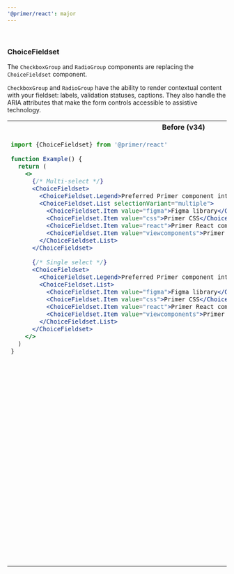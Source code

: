 ```yaml
---
'@primer/react': major
---
```


<br />

### ChoiceFieldset

The `CheckboxGroup` and `RadioGroup` components are replacing the `ChoiceFieldset` component.

`CheckboxGroup` and `RadioGroup` have the ability to render contextual content with your fieldset: labels, validation statuses, captions. They also handle the ARIA attributes that make the form controls accessible to assistive technology.

<table>
<tr>
<th> Before (v34)</th> <th> After (v35)</th>
</tr>
<tr>
<td valign="top">

```jsx
import {ChoiceFieldset} from '@primer/react'

function Example() {
  return (
    <>
      {/* Multi-select */}
      <ChoiceFieldset>
        <ChoiceFieldset.Legend>Preferred Primer component interface</ChoiceFieldset.Legend>
        <ChoiceFieldset.List selectionVariant="multiple">
          <ChoiceFieldset.Item value="figma">Figma library</ChoiceFieldset.Item>
          <ChoiceFieldset.Item value="css">Primer CSS</ChoiceFieldset.Item>
          <ChoiceFieldset.Item value="react">Primer React components</ChoiceFieldset.Item>
          <ChoiceFieldset.Item value="viewcomponents">Primer ViewComponents</ChoiceFieldset.Item>
        </ChoiceFieldset.List>
      </ChoiceFieldset>

      {/* Single select */}
      <ChoiceFieldset>
        <ChoiceFieldset.Legend>Preferred Primer component interface</ChoiceFieldset.Legend>
        <ChoiceFieldset.List>
          <ChoiceFieldset.Item value="figma">Figma library</ChoiceFieldset.Item>
          <ChoiceFieldset.Item value="css">Primer CSS</ChoiceFieldset.Item>
          <ChoiceFieldset.Item value="react">Primer React components</ChoiceFieldset.Item>
          <ChoiceFieldset.Item value="viewcomponents">Primer ViewComponents</ChoiceFieldset.Item>
        </ChoiceFieldset.List>
      </ChoiceFieldset>
    </>
  )
}
```

</td>
<td valign="top">

```jsx
import {CheckboxGroup, RadioGroup, FormControl Checkbox, Radio} from '@primer/react'

function Example() {
  return (
    <>
      {/* Multi-select */}
      <CheckboxGroup>
        <CheckboxGroup.Label>Preferred Primer component interface</CheckboxGroup.Label>
        <FormControl>
          <Checkbox value="figma" />
          <FormControl.Label>Figma</FormControl.Label>
        </FormControl>
        <FormControl>
          <Checkbox value="css" />
          <FormControl.Label>CSS</FormControl.Label>
        </FormControl>
        <FormControl>
          <Checkbox value="react" />
          <FormControl.Label>Primer React components</FormControl.Label>
        </FormControl>
        <FormControl>
          <Checkbox value="viewcomponents" />
          <FormControl.Label>Primer ViewComponents</FormControl.Label>
        </FormControl>
      </CheckboxGroup>

      {/* Single select */}
      <RadioGroup name="preferred-primer">
        <RadioGroup.Label>Preferred Primer component interface</RadioGroup.Label>
        <FormControl>
          <Radio value="figma" />
          <FormControl.Label>Figma</FormControl.Label>
        </FormControl>
        <FormControl>
          <Radio value="css" />
          <FormControl.Label>CSS</FormControl.Label>
        </FormControl>
        <FormControl>
          <Radio value="react" />
          <FormControl.Label>Primer React components</FormControl.Label>
        </FormControl>
        <FormControl>
          <Radio value="viewcomponents" />
          <FormControl.Label>Primer ViewComponents</FormControl.Label>
        </FormControl>
      </RadioGroup>
    </>
  )
}
```

To continue to use the deprecated API for now, change the import path to `@primer/react/deprecated`:

```js
import {ChoiceFieldset} from '@primer/react/deprecated'
```

You can use the [one-time codemod](https://github.com/primer/react-migrate#readme) to change your import statements automatically.
